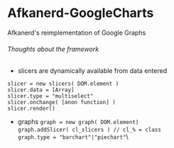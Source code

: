 # Afkanerd-GoogleCharts
Afkanerd's reimplementation of Google Graphs

###### Thoughts about the framework
- slicers are dynamically available from data entered

`slicer = new slicers( DOM.element )`\
`slicer.data = [Array]`\
`slicer.type = "multiselect"`\
`slicer.onchange( [anon function] )`\
`slicer.render()`

- graphs
`graph = new graph( DOM.element)`\
`graph.addSlicer( cl_slicers ) // cl_% = class`\
`graph.type = "barchart"|"piechart"`\

